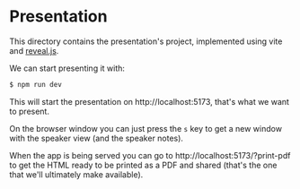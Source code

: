 # Presentation

This directory contains the presentation's project, implemented using vite and [reveal.js](https://revealjs.com/).

We can start presenting it with:

```sh
$ npm run dev
```

This will start the presentation on http://localhost:5173, that's what we want to present.

On the browser window you can just press the `s` key to get a new window with the speaker view (and the speaker notes).

When the app is being served you can go to http://localhost:5173/?print-pdf to get the HTML ready to be printed
as a PDF and shared (that's the one that we'll ultimately make available).
